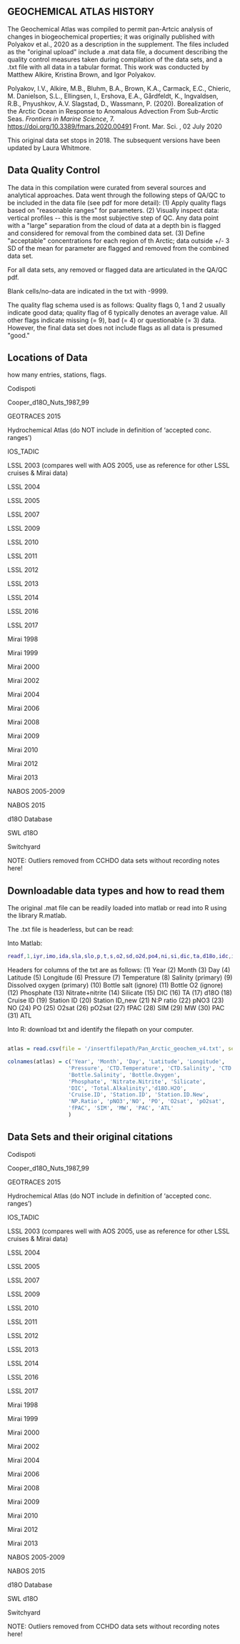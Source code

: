 
## GEOCHEMICAL ATLAS HISTORY

The Geochemical Atlas was compiled to permit pan-Artcic analysis of changes in biogeochemical properties; it was originally published with Polyakov et al., 2020 as a description in the supplement. The files included as the "original upload" include a .mat data file, a document describing the quality control measures taken during compilation of the data sets, and a .txt file with all data in a tabular format. This work was conducted by Matthew Alkire, Kristina Brown, and Igor Polyakov.  

Polyakov, I.V., Alkire, M.B., Bluhm, B.A., Brown, K.A., Carmack, E.C., Chieric, M. Danielson, S.L., Ellingsen, I., Ershova, E.A., Gårdfeldt, K., Ingvaldsen, R.B., Pnyushkov, A.V. Slagstad, D., Wassmann, P. (2020). Borealization of the Arctic Ocean in Response to Anomalous Advection From Sub-Arctic Seas. *Frontiers in Marine Science*, 7. https://doi.org/10.3389/fmars.2020.00491
Front. Mar. Sci. , 02 July 2020

This original data set stops in 2018. The subsequent versions have been updated by Laura Whitmore. 

## Data Quality Control 

The data in this compilation were curated from several sources and analytical approaches. Data went through the following steps of QA/QC to be included in the data file (see pdf for more detail): 
(1) Apply quality flags based on "reasonable ranges" for parameters.
(2) Visually inspect data: vertical profiles -- this is the most subjective step of QC. Any data point with a "large" separation from the cloud of data at a depth bin is flagged and considered for removal from the combined data set. 
(3) Define "acceptable" concentrations for each region of th Arctic; data outside +/- 3 SD of the mean for parameter are flagged and removed from the combined data set. 

For all data sets, any removed or flagged data are articulated in the QA/QC pdf. 

Blank cells/no-data are indicated in the txt with -9999.

The quality flag schema used is as follows: 
Quality flags 0, 1 and 2 usually indicate good data; quality flag of 6 typically denotes an average value.  All other flags indicate missing (= 9), bad (= 4) or questionable (= 3) data.  
However, the final data set does not include flags as all data is presumed "good." 

## Locations of Data 

how many entries, stations, flags. 

Codispoti
	
Cooper_d18O_Nuts_1987_99
	
GEOTRACES 2015

Hydrochemical Atlas (do NOT include in definition of ‘accepted conc. ranges’)

IOS_TADIC

LSSL 2003 (compares well with AOS 2005, use as reference for other LSSL cruises & Mirai data)

LSSL 2004

LSSL 2005
	

LSSL 2007
	

LSSL 2009

LSSL 2010

LSSL 2011

LSSL 2012

LSSL 2013

LSSL 2014

LSSL 2016
	
LSSL 2017

Mirai 1998

Mirai 1999

Mirai 2000

Mirai 2002
	
Mirai 2004

Mirai 2006

Mirai 2008

Mirai 2009

Mirai 2010
	
Mirai 2012

Mirai 2013

NABOS 2005-2009

NABOS 2015

d18O Database
	
SWL d18O

Switchyard

NOTE:  Outliers removed from CCHDO data sets without recording notes here!

## Downloadable data types and how to read them 

The original .mat file can be readily loaded into matlab or read into R using the library R.matlab. 

The .txt file is headerless, but can be read: 

Into Matlab:


``` matlab
readf,1,iyr,imo,ida,sla,slo,p,t,s,o2,sd,o2d,po4,ni,si,dic,ta,d18o,idc,ids1,ids2,npr,pno,no,po,o2sat,po2sat,fpw,sim,mw,pac,aw   ; v4.3
```

Headers for columns of the txt are as follows: 
(1) Year (2) Month (3) Day (4) Latitude (5) Longitude (6) Pressure (7) Temperature (8) Salinity (primary) (9) Dissolved oxygen (primary) (10) Bottle salt (ignore) (11) Bottle O2 (ignore) (12) Phosphate (13) Nitrate+nitrite (14) Silicate (15) DIC (16) TA (17) d18O (18) Cruise ID (19) Station ID (20) Station ID_new (21) N:P ratio (22) pNO3 (23) NO (24) PO (25) O2sat (26) pO2sat (27) fPAC (28) SIM
(29) MW (30) PAC (31) ATL

Into R: download txt and identify the filepath on your computer.

```R

atlas = read.csv(file = '/insertfilepath/Pan_Arctic_geochem_v4.txt', sep = ' ', header = F)

colnames(atlas) = c('Year', 'Month', 'Day', 'Latitude', 'Longitude',
                   'Pressure', 'CTD.Temperature', 'CTD.Salinity', 'CTD.Oxygen', 
                   'Bottle.Salinity', 'Bottle.Oxygen', 
                   'Phosphate', 'Nitrate.Nitrite', 'Silicate', 
                   'DIC', 'Total.Alkalinity','d18O.H2O', 
                   'Cruise.ID', 'Station.ID', 'Station.ID.New', 
                   'NP.Ratio', 'pNO3','NO', 'PO', 'O2sat', 'pO2sat',
                   'fPAC', 'SIM', 'MW', 'PAC', 'ATL' 
                   )

```


## Data Sets and their original citations 

Codispoti
	
Cooper_d18O_Nuts_1987_99
	
GEOTRACES 2015

Hydrochemical Atlas (do NOT include in definition of ‘accepted conc. ranges’)

IOS_TADIC

LSSL 2003 (compares well with AOS 2005, use as reference for other LSSL cruises & Mirai data)

LSSL 2004

LSSL 2005
	

LSSL 2007
	

LSSL 2009

LSSL 2010

LSSL 2011

LSSL 2012

LSSL 2013

LSSL 2014

LSSL 2016
	
LSSL 2017

Mirai 1998

Mirai 1999

Mirai 2000

Mirai 2002
	
Mirai 2004

Mirai 2006

Mirai 2008

Mirai 2009

Mirai 2010
	
Mirai 2012

Mirai 2013

NABOS 2005-2009

NABOS 2015

d18O Database
	
SWL d18O

Switchyard

NOTE:  Outliers removed from CCHDO data sets without recording notes here!
